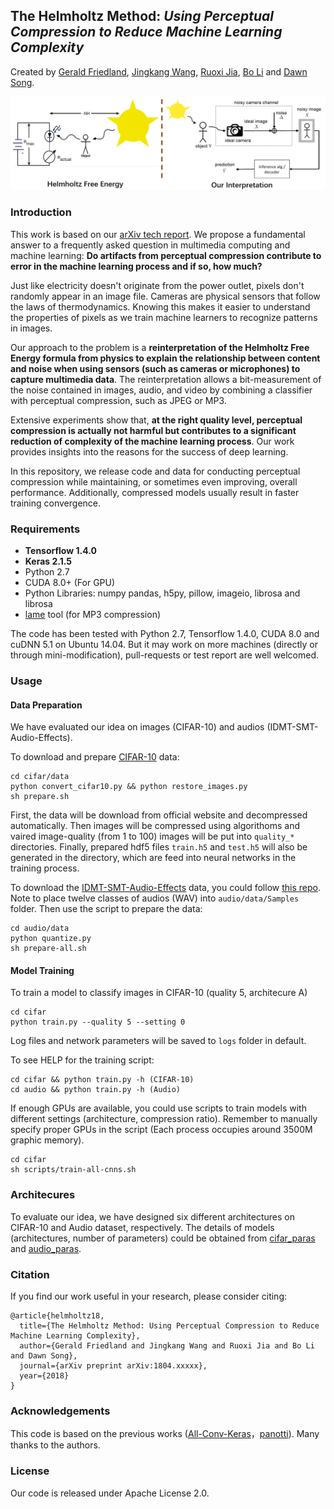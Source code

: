 ## The Helmholtz Method: *Using Perceptual Compression to Reduce Machine Learning Complexity*

Created by [Gerald Friedland](http://www.gerald-friedland.org), [Jingkang Wang](http://wangjk.me), [Ruoxi Jia](https://ruoxijia.github.io/), [Bo Li](http://bli89.web.engr.illinois.edu/) and [Dawn Song](https://people.eecs.berkeley.edu/~dawnsong/).

![Helmholtz Reinterpretation](https://raw.githubusercontent.com/wangjksjtu/Helmholtz-DL/master/docs/Helmholtz.png?token=AVJKPwd6oKZC6TGHb1WjxEP2SmhXv4nbks5a2E9NwA%3D%3D)

### Introduction
This work is based on our [arXiv tech report](https://arxiv.org/abs/). We propose a fundamental answer to a frequently asked question in multimedia computing and machine learning: __Do artifacts from perceptual compression contribute to error in the machine learning process and if so, how much?__

Just like electricity doesn't originate from the power outlet, pixels don't randomly appear in an image file. Cameras are physical sensors that follow the laws of thermodynamics. Knowing this makes it easier to understand the properties of pixels as we train machine learners to recognize patterns in images.

Our approach to the problem is a __reinterpretation of the Helmholtz Free Energy formula from physics to explain the relationship between content and noise when using sensors (such as cameras or microphones) to capture multimedia data__. The reinterpretation allows a bit-measurement of the noise contained in images, audio, and video by combining a classifier with perceptual compression, such as JPEG or MP3.

Extensive experiments show that, __at the right quality level, perceptual compression is actually not harmful but contributes to a significant reduction of complexity of the machine learning process__. Our work provides insights into the reasons for the success of deep learning.

In this repository, we release code and data for conducting perceptual compression while maintaining, or sometimes even improving, overall performance. Additionally, compressed models usually result in faster training convergence.

### Requirements

* **Tensorflow 1.4.0**
* **Keras 2.1.5**
* Python 2.7
* CUDA 8.0+ (For GPU)
* Python Libraries: numpy pandas, h5py, pillow, imageio, librosa and librosa
* [lame](http://lame.sourceforge.net/) tool (for MP3 compression)

The code has been tested with Python 2.7, Tensorflow 1.4.0, CUDA 8.0 and cuDNN 5.1 on Ubuntu 14.04. But it may work on more machines (directly or through mini-modification), pull-requests or test report are well welcomed.

### Usage
#### Data Preparation
We have evaluated our idea on images (CIFAR-10) and audios (IDMT-SMT-Audio-Effects).

To download and prepare [CIFAR-10](https://www.cs.toronto.edu/~kriz/cifar.html) data:
```
cd cifar/data
python convert_cifar10.py && python restore_images.py
sh prepare.sh
```
First, the data will be download from official website and decompressed automatically. Then images will be compressed using algorithoms and vaired image-quality (from 1 to 100) images will be put into `quality_*` directories. Finally, prepared hdf5 files `train.h5` and `test.h5` will also be generated in the directory, which are feed into neural networks in the training process.

To download the [IDMT-SMT-Audio-Effects](https://www.idmt.fraunhofer.de/en/business_units/m2d/smt/audio_effects.html) data, you could follow [this repo](https://github.com/drscotthawley/panotti).
Note to place twelve classes of audios (WAV) into `audio/data/Samples` folder.
Then use the script to prepare the data:
```
cd audio/data
python quantize.py
sh prepare-all.sh
```
#### Model Training
To train a model to classify images in CIFAR-10 (quality 5, architecure A)
```
cd cifar
python train.py --quality 5 --setting 0
```
Log files and network parameters will be saved to `logs` folder in default.

To see HELP for the training script:
```
cd cifar && python train.py -h (CIFAR-10)
cd audio && python train.py -h (Audio)
```

If enough GPUs are available, you could use scripts to train models with different settings (architecture, compression ratio). Remember to manually specify proper GPUs in the script (Each process occupies around 3500M graphic memory).
```
cd cifar
sh scripts/train-all-cnns.sh
```

### Architecures
To evaluate our idea, we have designed six different architectures on CIFAR-10 and Audio dataset, respectively. The details of models (architectures, number of parameters) could be obtained from [cifar_paras](https://github.com/wangjksjtu/Helmholtz-DL/tree/master/cifar/parameters) and [audio_paras](https://github.com/wangjksjtu/Helmholtz-DL/tree/master/audio/model/parameters).

### Citation
If you find our work useful in your research, please consider citing:

	@article{helmholtz18,
	  title={The Helmholtz Method: Using Perceptual Compression to Reduce Machine Learning Complexity},
	  author={Gerald Friedland and Jingkang Wang and Ruoxi Jia and Bo Li and Dawn Song},
	  journal={arXiv preprint arXiv:1804.xxxxx},
	  year={2018}
	}

### Acknowledgements
This code is based on the previous works ([All-Conv-Keras](https://github.com/MateLabs/All-Conv-Keras)，[panotti](https://github.com/drscotthawley/panotti)). Many thanks to the authors.

### License
Our code is released under Apache License 2.0.
